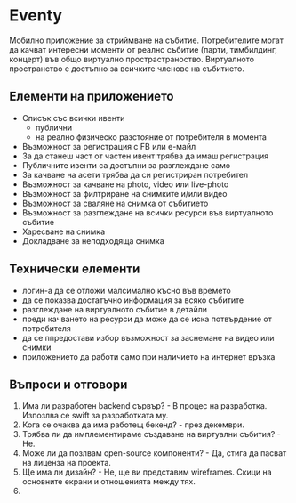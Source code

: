 # Eventy

Мобилно приложение за стриймване на събитие. Потребителите могат да качват интересни моменти от реално събитие (парти, тимбилдинг, концерт) във общо виртуално прострастраноство. Виртуалното пространство е достъпно за всичките членове на събитието.

## Елементи на приложението

* Списък със всички ивенти 
	* публични
	* на реално физическо разстояние от потребителя в момента 
* Възможност за регистрация с FB или е-майл
* За да станеш част от частен ивент трябва да имаш регистрация
* Публичните ивенти са достъпни за разглеждане само
* За качване на асети трябва да си регистриран потребител
* Възможност за качване на photo, video или live-photo
* Възможност за филтриране на снимките и/или видео
* Възможност за сваляне на снимка от събитието
* Възможност за разглеждане на всички ресурси във виртуалното събитие
* Харесване на снимка
* Докладване за неподходяща снимка 


## Технически елементи

* логин-а да се отложи малсимално късно във времето
* да се показва достатъчно информация за всяко събитите 
* разглеждане на виртуалното събитие в детайли 
* преди качването на ресурси да може да се иска потвърдение от потребителя
* да се ппредостави избор възможност за заснемане на видео или снимки
* приложението да работи само при наличието на интернет връзка




## Въпроси и отговори

1. Има ли разработен backend сървър? - В процес на разработка. Изпозлва се swift за разработката му.
2. Кога се очаква да има работещ бекенд? - през декември.
3. Трябва ли да имплементираме създаване на виртуални събития? - Не.
4. Може ли да позлвам open-source компоненти? - Да, стига да пасват на лиценза на проекта.
5. Ще има ли дизайн? - Не, ще ви представим wireframes. Скици на основните екрани и отношенията между тях.
6. 

